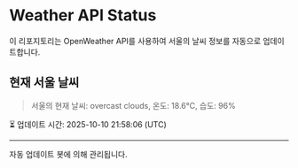 
# Weather API Status

이 리포지토리는 OpenWeather API를 사용하여 서울의 날씨 정보를 자동으로 업데이트합니다.

## 현재 서울 날씨
> 서울의 현재 날씨: overcast clouds, 온도: 18.6°C, 습도: 96%

⏳ 업데이트 시간: 2025-10-10 21:58:06 (UTC)

---
자동 업데이트 봇에 의해 관리됩니다.
